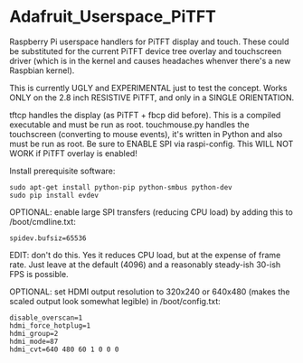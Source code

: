 # Adafruit_Userspace_PiTFT

Raspberry Pi userspace handlers for PiTFT display and touch. These could be substituted for the current PiTFT device tree overlay and touchscreen driver (which is in the kernel and causes headaches whenver there's a new Raspbian kernel).

This is currently UGLY and EXPERIMENTAL just to test the concept. Works ONLY on the 2.8 inch RESISTIVE PiTFT, and only in a SINGLE ORIENTATION.

tftcp handles the display (as PiTFT + fbcp did before). This is a compiled executable and must be run as root. touchmouse.py handles the touchscreen (converting to mouse events), it's written in Python and also must be run as root. Be sure to ENABLE SPI via raspi-config. This WILL NOT WORK if PiTFT overlay is enabled!

Install prerequisite software:
```
sudo apt-get install python-pip python-smbus python-dev
sudo pip install evdev
```

OPTIONAL: enable large SPI transfers (reducing CPU load) by adding this to /boot/cmdline.txt:
```
spidev.bufsiz=65536
```
EDIT: don't do this. Yes it reduces CPU load, but at the expense of frame rate. Just leave at the default (4096) and a reasonably steady-ish 30-ish FPS is possible.

OPTIONAL: set HDMI output resolution to 320x240 or 640x480 (makes the scaled output look somewhat legible) in /boot/config.txt:
```
disable_overscan=1
hdmi_force_hotplug=1
hdmi_group=2
hdmi_mode=87
hdmi_cvt=640 480 60 1 0 0 0
```
